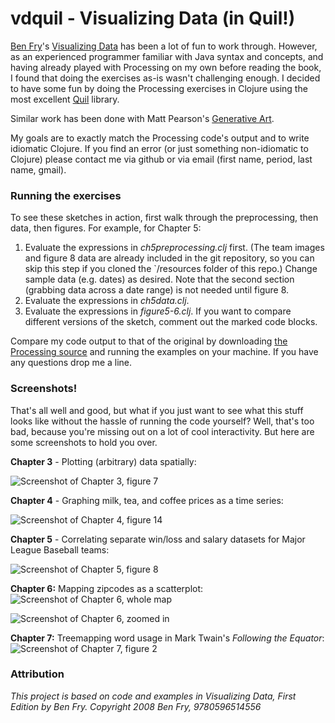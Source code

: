 vdquil - Visualizing Data (in Quil!)
======

[Ben Fry](http://benfry.com/)'s
[Visualizing Data](http://www.amazon.com/Visualizing-Data-Explaining-Processing-Environment/dp/0596514557)
has been a lot of fun to work through. However, as an experienced
programmer familiar with Java syntax and concepts, and having already
played with Processing on my own before reading the book, I found that
doing the exercises as-is wasn't challenging enough. I decided to have
some fun by doing the Processing exercises in Clojure using the most
excellent [Quil](https://github.com/quil/quil) library.

Similar work has been done with Matt Pearson's [Generative Art](https://github.com/quil/quil/blob/master/examples/gen_art/README.md).

My goals are to exactly match the Processing code's output and to write idiomatic Clojure. If you find an error (or just something non-idiomatic to Clojure) please contact me via github or via email (first name, period, last name, gmail).

### Running the exercises
To see these sketches in action, first walk through the preprocessing, then data, then figures. For example, for Chapter 5:

 1. Evaluate the expressions in _ch5preprocessing.clj_ first. (The
    team images and figure 8 data are already included in the git
    repository, so you can skip this step if you cloned the
    `/resources folder of this repo.) Change sample data (e.g. dates)
    as desired. Note that the second section (grabbing data across a
    date range) is not needed until figure 8.
 1. Evaluate the expressions in _ch5data.clj_.
 1. Evaluate the expressions in _figure5-6.clj_. If you want to
    compare different versions of the sketch, comment out the marked
    code blocks.

Compare my code output to that of the original by downloading
[the Processing source](http://benfry.com/writing/archives/3) and
running the examples on your machine. If you have any questions drop
me a line.

### Screenshots!
That's all well and good, but what if you just want to see what this
stuff looks like without the hassle of running the code yourself?
Well, that's too bad, because you're missing out on a lot of cool
interactivity. But here are some screenshots to hold you over.

**Chapter 3** - Plotting (arbitrary) data spatially:

![Screenshot of Chapter 3, figure 7](https://github.com/daveliepmann/vdquil/blob/master/src/vdquil/chapter3/ch3fig7.png?raw=true "Chapter 3 figure 7 screenshot")

**Chapter 4** - Graphing milk, tea, and coffee prices as a time series:

![Screenshot of Chapter 4, figure 14](https://github.com/daveliepmann/vdquil/blob/master/src/vdquil/chapter4/ch4fig14.png?raw=true "Chapter 4 figure 14 screenshot")

**Chapter 5** - Correlating separate win/loss and salary datasets for Major League Baseball teams:

![Screenshot of Chapter 5, figure 8](https://github.com/daveliepmann/vdquil/blob/master/src/vdquil/chapter5/ch5fig8.png?raw=true "Chapter 5 figure 8 screenshot")

**Chapter 6:** Mapping zipcodes as a scatterplot:
![Screenshot of Chapter 6, whole map](https://github.com/daveliepmann/vdquil/blob/master/src/vdquil/chapter6/ch6-USA.png?raw=true "Chapter 6 whole map screenshot")

![Screenshot of Chapter 6, zoomed in](https://github.com/daveliepmann/vdquil/blob/master/src/vdquil/chapter6/ch6-michigan.png?raw=true "Chapter 6 zoomed in screenshot")

**Chapter 7:** Treemapping word usage in Mark Twain's *Following the Equator*:
![Screenshot of Chapter 7, figure 2](https://github.com/daveliepmann/vdquil/blob/master/src/vdquil/chapter7/word-treemap.png?raw=true
"Chapter 7, word usage in Twain's Following the Equator, displayed as
a treemap")

### Attribution
_This project is based on code and examples in Visualizing Data, First Edition by Ben Fry. Copyright 2008 Ben Fry, 9780596514556_
